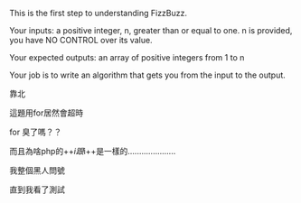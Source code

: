 This is the first step to understanding FizzBuzz.       

Your inputs: a positive integer, n, greater than or equal to one. n is provided, you have NO CONTROL over its value.        

Your expected outputs: an array of positive integers from 1 to n        

Your job is to write an algorithm that gets you from the input to the output.  

靠北

這題用for居然會超時


for 臭了嗎？？

而且為啥php的++$i跟$i++是一樣的.....................


我整個黑人問號

直到我看了測試

